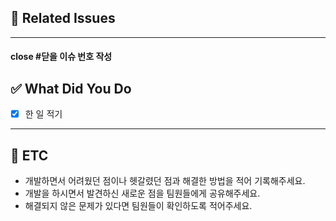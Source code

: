 
## 🎯 Related Issues

***
#### close #닫을 이슈 번호 작성

## ✅ What Did You Do
- [x] 한 일 적기

***

## 🎸 ETC
- 개발하면서 어려웠던 점이나 헷갈렸던 점과 해결한 방법을 적어 기록해주세요.
- 개발을 하시면서 발견하신 새로운 점을 팀원들에게 공유해주세요. 
- 해결되지 않은 문제가 있다면 팀원들이 확인하도록 적어주세요.
